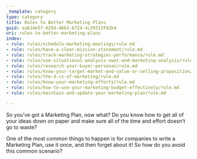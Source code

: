 ```yaml
---
_template: category
type: category
title: Rules to Better Marketing Plans
guid: ea614e57-020d-4663-b724-4c39313fd2b4
uri: rules-to-better-marketing-plans
index:
- rule: rules/schedule-marketing-meetings/rule.md
- rule: rules/have-a-clear-mission-statement/rule.md
- rule: rules/track-marketing-strategies-performance/rule.md
- rule: rules/use-situational-analysis-swot-and-marketing-analysis/rule.md
- rule: rules/research-your-buyer-personas/rule.md
- rule: rules/know-your-target-market-and-value-or-selling-proposition/rule.md
- rule: rules/the-4-cs-of-marketing/rule.md
- rule: rules/know-your-marketing-efforts/rule.md
- rule: rules/how-to-use-your-marketing-budget-effectively/rule.md
- rule: rules/maintain-and-update-your-marketing-plan/rule.md

---
```

So you’ve got a Marketing Plan, now what? Do you know how to get all of your ideas down on paper and make sure all of the time and effort doesn’t go to waste?

One of the most common things to happen is for companies to write a Marketing Plan, use it once, and then forget about it! So how do you avoid this common scenario?

